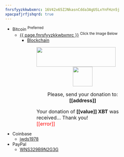 ```yaml
---
fnrsfyyzkkwbxmrc: 16V42x65ZJNkasnCdda3AgUSLxYnFHzn5j
xpacpafjrfjshqrd: true
---
```


* Bitcoin <sup>Preferred</sup>
  * <a href="bitcoin:{{ page.fnrsfyyzkkwbxmrc }}" title="Bitcoin Wallet">{{ page.fnrsfyyzkkwbxmrc }}</a> <sup>Click the Image Below</sup>
    * <a href="https://blockchain.info/address/{{ page.fnrsfyyzkkwbxmrc }}" target="_blank" title="Blockchain">Blockchain</a>

<div class="blockchain-btn" data-address="{{ page.fnrsfyyzkkwbxmrc }}" data-shared="false" style="font-size: 16px; margin: 0 auto; width: 300px;">
  <div class="blockchain stage-begin">
    <img height="64" src="{{ site.github.url }}/images/donate-bitcoin_257x064.png" width="257" />
  </div>
  <div class="blockchain stage-loading" style="text-align: center;">
    <img height="64" src="{{ site.github.url }}/images/loading_64x64.gif" width="64" />
  </div>
  <div class="blockchain stage-ready">
    <p align="center">
      Please, send your donation to:<br /><b>[[address]]</b>
    </p>
    <p align="center" class="qr-code"></p>
  </div>
  <div class="blockchain stage-paid">
    Your donation of <b>[[value]] XBT</b> was received&hellip; Thank you!
  </div>
  <div class="blockchain stage-error">
    <font color="red">[[error]]</font>
  </div>
</div>

* Coinbase
  * <a href="https://www.coinbase.com/jwds1978" target="_blank" title="jwds1978">jwds1978</a>
* PayPal
  * <a href="https://www.paypal.me/stew721" target="_blank" title="">WNS329B9N2G3G</a>
